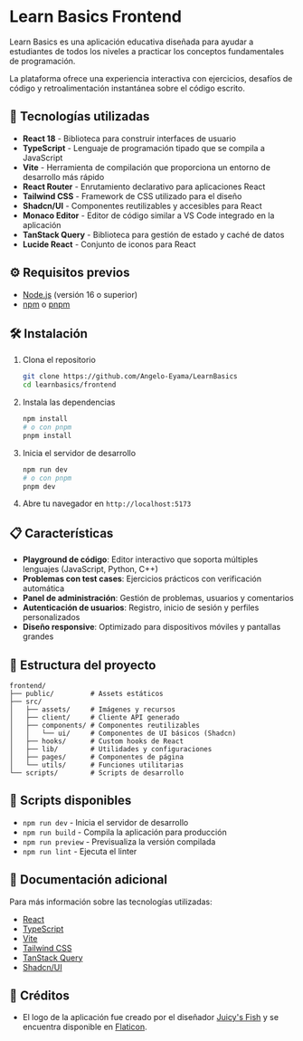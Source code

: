 # Learn Basics Frontend

Learn Basics es una aplicación educativa diseñada para ayudar a estudiantes de todos los niveles a practicar los conceptos fundamentales de programación. 

La plataforma ofrece una experiencia interactiva con ejercicios, desafíos de código y retroalimentación instantánea sobre el código escrito.


## 🚀 Tecnologías utilizadas

- **React 18** - Biblioteca para construir interfaces de usuario
- **TypeScript** - Lenguaje de programación tipado que se compila a JavaScript
- **Vite** - Herramienta de compilación que proporciona un entorno de desarrollo más rápido
- **React Router** - Enrutamiento declarativo para aplicaciones React
- **Tailwind CSS** - Framework de CSS utilizado para el diseño
- **Shadcn/UI** - Componentes reutilizables y accesibles para React
- **Monaco Editor** - Editor de código similar a VS Code integrado en la aplicación
- **TanStack Query** - Biblioteca para gestión de estado y caché de datos
- **Lucide React** - Conjunto de iconos para React

## ⚙️ Requisitos previos

- [Node.js](https://nodejs.org/en/download) (versión 16 o superior)
- [npm](https://docs.npmjs.com/downloading-and-installing-node-js-and-npm) o [pnpm](https://www.npmjs.com/package/pnpm)

## 🛠️ Instalación

1. Clona el repositorio
   ```bash
   git clone https://github.com/Angelo-Eyama/LearnBasics
   cd learnbasics/frontend
   ```

2. Instala las dependencias
   ```bash
   npm install
   # o con pnpm
   pnpm install
   ```

3. Inicia el servidor de desarrollo
   ```bash
   npm run dev
   # o con pnpm
   pnpm dev
   ```

4. Abre tu navegador en `http://localhost:5173`

## 📋 Características

- **Playground de código**: Editor interactivo que soporta múltiples lenguajes (JavaScript, Python, C++)
- **Problemas con test cases**: Ejercicios prácticos con verificación automática
- **Panel de administración**: Gestión de problemas, usuarios y comentarios
- **Autenticación de usuarios**: Registro, inicio de sesión y perfiles personalizados
- **Diseño responsive**: Optimizado para dispositivos móviles y pantallas grandes

## 📁 Estructura del proyecto

```
frontend/
├── public/         # Assets estáticos
├── src/
│   ├── assets/     # Imágenes y recursos
│   ├── client/     # Cliente API generado
│   ├── components/ # Componentes reutilizables
│   │   └── ui/     # Componentes de UI básicos (Shadcn)
│   ├── hooks/      # Custom hooks de React
│   ├── lib/        # Utilidades y configuraciones
│   ├── pages/      # Componentes de página
│   └── utils/      # Funciones utilitarias
└── scripts/        # Scripts de desarrollo
```

## 🔧 Scripts disponibles

- `npm run dev` - Inicia el servidor de desarrollo
- `npm run build` - Compila la aplicación para producción
- `npm run preview` - Previsualiza la versión compilada
- `npm run lint` - Ejecuta el linter

## 📖 Documentación adicional

Para más información sobre las tecnologías utilizadas:

- [React](https://reactjs.org/)
- [TypeScript](https://www.typescriptlang.org/)
- [Vite](https://vitejs.dev/)
- [Tailwind CSS](https://tailwindcss.com/)
- [TanStack Query](https://tanstack.com/query/latest)
- [Shadcn/UI](https://ui.shadcn.com/)

## 💼 Créditos
- El logo de la aplicación fue creado por el diseñador [Juicy's Fish](https://www.flaticon.com/authors/juicy-fish) y se encuentra disponible en [Flaticon](https://www.flaticon.com/free-icons/refactoring).